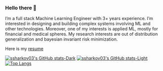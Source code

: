 ### Hello there 👋
I’m a full stack Machine Learning Engineer with 3+ years experience. I’m interested in designing and building complex
systems involving ML and other technologies. Moreover, one of my interests is applied ML, mostly for financial and
medical spheres. My research interests are out of distribution generalization and bayesian invariant risk minimization.

Here is my [resume](https://drive.google.com/file/d/1EOEQ0AC0SdVeVkH8__PeOhGf_0PUH5Te/view?usp=sharing)

[![ssharkov03's GitHub stats-Dark](https://github-readme-stats.vercel.app/api?username=ssharkov03&count_private=true&show_icons=true&theme=dark#gh-dark-mode-only)](https://github.com/anuraghazra/github-readme-stats#gh-dark-mode-only)
[![ssharkov03's GitHub stats-Light](https://github-readme-stats.vercel.app/api?username=ssharkov03&count_private=true&show_icons=true&theme=default#gh-light-mode-only)](https://github.com/anuraghazra/github-readme-stats#gh-light-mode-only)
[![Top Langs](https://github-readme-stats.vercel.app/api/top-langs/?username=ssharkov03&layout=compact)](https://github.com/anuraghazra/github-readme-stats)


<!--
**ssharkov03/ssharkov03** is a ✨ _special_ ✨ repository because its `README.md` (this file) appears on your GitHub profile.

Here are some ideas to get you started:

- 🔭 I’m currently working on ...
- 🌱 I’m currently learning ...
- 👯 I’m looking to collaborate on ...
- 🤔 I’m looking for help with ...
- 💬 Ask me about ...
- 📫 How to reach me: ...
- 😄 Pronouns: ...
- ⚡ Fun fact: ...
-->
